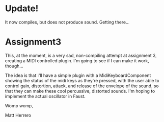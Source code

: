 # Update!
It now compiles, but does not produce sound. Getting there...

# Assignment3

This, at the moment, is a very sad, non-compiling attempt at assignment 3, creating a MIDI controlled plugin. I'm going to see if I can make it work, though...

The idea is that I'll have a simple plugin with a MidiKeyboardComponent showing the status of the midi keys as they're pressed, with the user able to control gain, distortion, attack, and release of the envelope of the sound, so that they can make these cool percussive, distorted sounds. I'm hoping to implement the actual oscillator in Faust.

Womp womp,

Matt Herrero
